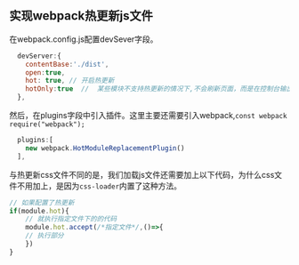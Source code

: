 ## 实现webpack热更新js文件
在webpack.config.js配置devSever字段。
```js
  devServer:{
    contentBase:'./dist',
    open:true,
    hot: true, // 开启热更新
    hotOnly:true  //  某些模块不支持热更新的情况下,不会刷新页面，而是在控制台输出热更新失败
  },
```
然后，在plugins字段中引入插件。这里主要还需要引入webpack,`const webpack require("webpack");`
```js
  plugins:[
    new webpack.HotModuleReplacementPlugin()
  ],
```
与热更新css文件不同的是，我们加载js文件还需要加上以下代码，为什么css文件不用加上，是因为`css-loader`内置了这种方法。
```js
// 如果配置了热更新
if(module.hot){
    // 就执行指定文件下的的代码
    module.hot.accept(/*指定文件*/,()=>{
    // 执行部分
    })
}
```
